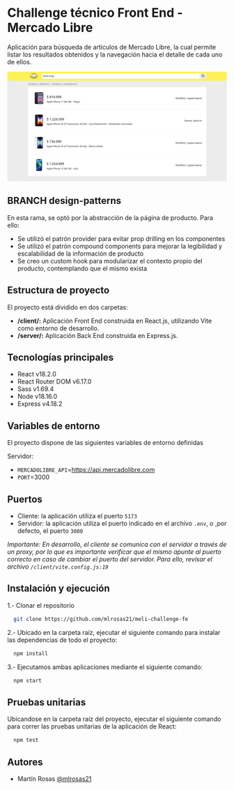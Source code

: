 # Challenge técnico Front End - Mercado Libre

Aplicación para búsqueda de artículos de Mercado Libre, la cual permite listar los resultados obtenidos y la navegación hacia el detalle de cada uno de ellos.

<img src="screenshot.png" alt="demo app screenshot" width="1000" height="auto">

## **BRANCH design-patterns**

En esta rama, se optó por la abstracción de la página de producto. Para ello:
- Se utilizó el patrón provider para evitar prop drilling en los componentes
- Se utilizó el patrón compound components para mejorar la legibilidad y escalabilidad de la información de producto
- Se creo un custom hook para modularizar el contexto propio del producto, contemplando que el mismo exista

## Estructura de proyecto

El proyecto está dividido en dos carpetas:
- **/client/:**  Aplicación Front End construida en React.js, utilizando Vite como entorno de desarrollo.
- **/server/:** Aplicación Back End construida en Express.js.

## Tecnologías principales

- React v18.2.0
- React Router DOM v6.17.0
- Sass v1.69.4
- Node v18.16.0
- Express v4.18.2

## Variables de entorno

El proyecto dispone de las siguientes variables de entorno definidas

Servidor:
- `MERCADOLIBRE_API`=https://api.mercadolibre.com
- `PORT`=3000

## Puertos
- Cliente: la aplicación utiliza el puerto `5173`
- Servidor: la aplicación utiliza el puerto indicado en el archivo `.env`, o ,por defecto, el puerto `3000`

*Importante: En desarrollo, el cliente se comunica con el servidor a través de un proxy, por lo que es importante verificar que el mismo apunte al puerto correcto en caso de cambiar el puerto del servidor. Para ello, revisar el archivo `/client/vite.config.js:19`*

## Instalación y ejecución

1.- Clonar el repositorio

```bash
  git clone https://github.com/mlrosas21/meli-challenge-fe
```

2.- Ubicado en la carpeta raíz, ejecutar el siguiente comando para instalar las dependencias de todo el proyecto:

```bash
  npm install
```

3.- Ejecutamos ambas aplicaciones mediante el siguiente comando:

```bash
  npm start
```

## Pruebas unitarias

Ubicandose en la carpeta raíz del proyecto, ejecutar el siguiente comando para correr las pruebas unitarias de la aplicación de React:

```bash
  npm test
```

## Autores

- Martín Rosas [@mlrosas21](https://github.com/mlrosas21)
